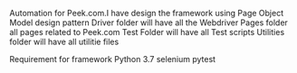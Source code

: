 Automation for Peek.com.I have design the framework using Page Object Model design pattern
    Driver folder will have all the Webdriver
    Pages folder all pages related to Peek.com
    Test Folder will have all Test scripts
    Utilities folder will have all utilitie files

Requirement for framework
    Python 3.7
    selenium
    pytest
